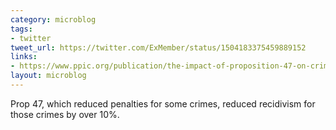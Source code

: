 ```yaml
---
category: microblog
tags:
- twitter
tweet_url: https://twitter.com/ExMember/status/1504183375459889152
links:
- https://www.ppic.org/publication/the-impact-of-proposition-47-on-crime-and-recidivism/
layout: microblog
---
```

Prop 47, which reduced penalties for some crimes, reduced recidivism for those crimes by over 10%.
